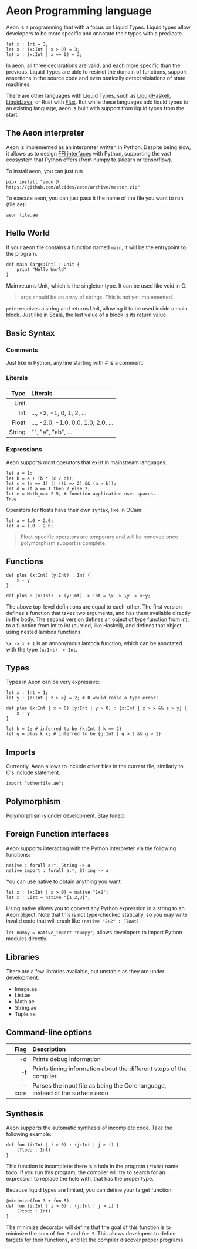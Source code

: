 # Aeon Programming language

Aeon is a programming that with a focus on Liquid Types. Liquid types allow developers to be more specific and annotate their types with a predicate.

```
let x : Int = 3;
let x : (x:Int | x > 0) = 3;
let x : (x:Int | x == 0) = 3;
```

In aeon, all three declarations are valid, and each more specific than the previous. Liquid Types are able to restrict the domain of functions, support assertions in the source code and even statically detect violations of state machines.

There are other languages with Liquid Types, such as [LiquidHaskell](https://ucsd-progsys.github.io/liquidhaskell/), [LiquidJava](https://catarinagamboa.github.io/liquidjava.html), or Rust with [Flux](https://flux-rs.github.io/flux/). But while these languages add liquid types to an existing language, aeon is built with support from liquid types from the start.

## The Aeon interpreter

Aeon is implemented as an interpreter written in Python. Despite being slow, it allows us to design [FFI interfaces](#FFI) with Python, supporting the vast ecosystem that Python offers (from numpy to sklearn or tensorflow).

To install aeon, you can just run

`pipx install "aeon @ https://github.com/alcides/aeon/archive/master.zip"`

To execute aeon, you can just pass it the name of the file you want to run (file.ae):

`aeon file.ae`

## Hello World

If your aeon file contains a function named `main`, it will be the entrypoint to the program.

```
def main (args:Int) : Unit {
    print "Hello World"
}
```

Main returns Unit, which is the singleton type. It can be used like void in C.

> args should be an array of strings. This is not yet implemented.

`print`receives a string and returns Unit, allowing it to be used inside a main block. Just like in Scala, the last value of a block is its return value.

## Basic Syntax

### Comments

Just like in Python, any line starting with # is a comment.

### Literals

|   Type | Literals                            |
| -----: | :---------------------------------- |
|   Unit |                                     |
|    Int | ..., -2, -1, 0, 1, 2, ...           |
|  Float | ..., -2.0, -1.0, 0.0, 1.0, 2.0, ... |
| String | "", "a", "ab", ...                  |

### Expressions

Aeon supports most operators that exist in mainstream languages.

```
let a = 1;
let b = a + (b * (c / d));
let c = (a == 1) || ((b => 2) && (a > b));
let d = if a == 1 then 2 else 2;
let e = Math_max 2 5; # function application uses spaces.
True
```

Operators for floats have their own syntax, like in OCam:

```
let a = 1.0 + 2.0;
let a = 1.0 - 2.0;
```

> Float-specific operators are temporary and will be removed once polymorphism support is complete.

## Functions

```
def plus (x:Int) (y:Int) : Int {
    x + y
}

def plus : (x:Int) -> (y:Int) -> Int = \x -> \y -> x+y;
```

The above top-level definitions are equal to each-other. The first version defines a function that takes two arguments, and has them available directly in the body. The second version defines an object of type function from int, to a function from int to int (curried, like Haskell), and defines that object using nested lambda functions.

`\x -> x + 1` is an annonymous lambda function, which can be annotated with the type `(x:Int) -> Int`.

## Types

Types in Aeon can be very expressive:

```
let x : Int = 1;
let y : {z:Int | z > >} = 2; # 0 would raise a type error!

def plus (x:Int | x > 0) (y:Int | y > 0) : {z:Int | z > x && z > y} {
    x + y
}

let k = 2; # inferred to be {k:Int | k == 2}
let g = plus k x; # inferred to be {g:Int | g > 2 && g > 1}
```

## Imports

Currently, Aeon allows to include other files in the current file, similarly to C's include statement.

```
import "otherfile.ae";
```

## Polymorphism

Polymorphism is under development. Stay tuned.

<a name="FFI"></a>

## Foreign Function interfaces

Aeon supports interacting with the Python interpreter via the following functions:

```
native : forall a:*, String -> a
native_import : forall a:*, String -> a
```

You can use native to obtain anything you want:

```
let x : {x:Int | x > 0} = native "1+2";
let x : List = native "[1,2,3]";
```

Using native allows you to convert any Python expression in a string to an Aeon object. Note that this is not type-checked statically, so you may write invalid code that will crash like `(native "2+2" : Float)`.

`let numpy = native_import "numpy";` allows developers to import Python modules directly.

## Libraries

There are a few libraries available, but unstable as they are under development:

- Image.ae
- List.ae
- Math.ae
- String.ae
- Tuple.ae

## Command-line options

|   Flag | Description                                                                   |
| -----: | :---------------------------------------------------------------------------- |
|     -d | Prints debug information                                                      |
|     -t | Prints timing information about the different steps of the compiler           |
| --core | Parses the input file as being the Core language, instead of the surface aeon |

## Synthesis

Aeon supports the automatic synthesis of incomplete code. Take the following example:

```
def fun (i:Int | i > 0) : (j:Int | j > i) {
    (?todo : Int)
}
```

This function is incomplete: there is a hole in the program (`?todo`) name todo. If you run this program, the compiler will try to search for an expression to replace the hole with, that has the proper type.

Because liquid types are limited, you can define your target function:

```
@minimize(fun 3 + fun 5)
def fun (i:Int | i > 0) : (j:Int | j > i) {
    (?todo : Int)
}
```

The minimize decorator will define that the goal of this function is to minimize the sum of `fun 3` and `fun 5`. This allows developers to define targets for their functions, and let the compiler discover proper programs.
